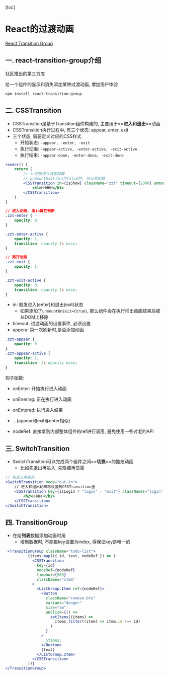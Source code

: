 [toc]

# React的过渡动画

[React Transition Group](http://reactcommunity.org/react-transition-group/)

## 一. react-transition-group介绍

社区推出的第三方库

给一个组件的显示和消失添加某种过渡动画, 增加用户体验

```shell
npm install react-transition-group
```



## 二. CSSTransition

- CSSTransition是基于Transition组件构建的, 主要用于==**进入和退出**==动画
- CSSTransition执行过程中, 有三个状态: appear, enter, exit
- 三个状态, 需要定义对应的CSS样式
  - 开始状态: `-appear, -enter, -exit`
  - 执行动画: `-appear-active, -enter-active, -exit-active`
  - 执行结束: `-appear-done, -enter-done, -exit-done`



```jsx
render() {
    return (
        // in判断进入或者隐藏
        // unmountExit当in为false时, 将元素卸载
    	<CSSTransition in={isShow} className="zzt" timeout={2000} unmountExit={true}>
        	<h1>HHHHH</h1>
        </CSSTransition>
    )
}
```

```css
// 进入动画, 由in属性判断
.zzt-enter {
    opacity: 0;
}

.zzt-enter-active {
    opacity: 1;
    transition: opacity 2s ease;
}

// 离开动画
.zzt-exit {
    opacity: 1;
}

.zzt-exit-active {
    opacity: 0;
    transition: opacity 2s ease;
}
```

- in: 触发进入(enter)和退出(exit)状态
  - 如果添加了`unmountOnExit={true}`, 那么组件会在执行推出动画结束后被从DOM上移除
- timeout: 过渡动画的设置事件, 必须设置
- appera: 第一次刷新时,是否添加动画

```css
.zzt-appear {
    opacity: 0
}
.zzt-appear-active {
    opacity: 1;
    transition: 2s opacity ease;
}
```

钩子函数:

- onEnter: 开始执行进入动画
- onEnering: 正在执行进入动画
- onEntered: 执行进入结束
- ...(appear和exit与enter相似)



- nodeRef: 直接拿到内部整体组件的ref进行调用, 避免使用一些过老的API



## 三. SwitchTransition

- SwitchTransition可以完成两个组件之间==**切换**==的酷炫动画
  - 比如先退出再进入, 先隐藏再显露

```jsx
// 先进入再离开
<SwitchTransition mode="out-in">
    // 进入和退出动画再设置到CSSTransition里
    <CSSTransition key={isLogin ? "login" : "exit"} classNames="login" timeout={1000}>
        <h2>HHHHH</h2>
    </CSSTransition>
</SwitchTransition>
```



## 四. TransitionGroup

- 在给**列表**数据添加动画时用
  - 增删数据时, 不能报key设置为index, 得保证key是唯一的

```jsx
 <TransitionGroup className="todo-list">
          {items.map(({ id, text, nodeRef }) => (
            <CSSTransition
              key={id}
              nodeRef={nodeRef}
              timeout={500}
              classNames="item"
            >
              <ListGroup.Item ref={nodeRef}>
                <Button
                  className="remove-btn"
                  variant="danger"
                  size="sm"
                  onClick={() =>
                    setItems((items) =>
                      items.filter((item) => item.id !== id)
                    )
                  }
                >
                  &times;
                </Button>
                {text}
              </ListGroup.Item>
            </CSSTransition>
          ))}
</TransitionGroup>
```

